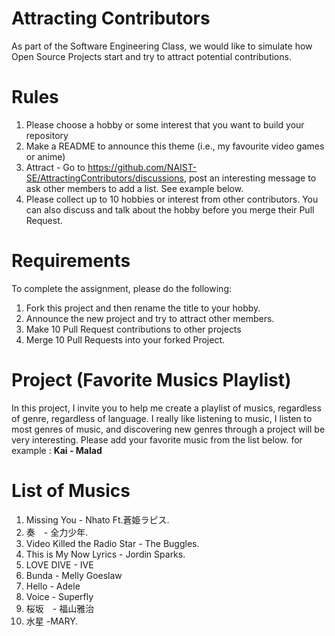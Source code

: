 # Attracting Contributors
As part of the Software Engineering Class, we would like to simulate how Open Source Projects start and try to attract potential contributions.

# Rules

1. Please choose a hobby or some interest that you want to build your repository
2. Make a README to announce this theme (i.e., my favourite video games or anime)
3. Attract - Go to https://github.com/NAIST-SE/AttractingContributors/discussions, post an interesting message to ask other members to add a list. See example below.
4. Please collect up to 10 hobbies or interest from other contributors. You can also discuss and talk about the hobby before you merge their Pull Request.

# Requirements
To complete the assignment, please do the following:
1. Fork this project and then rename the title to your hobby. 
2. Announce the new project and try to attract other members.
3. Make 10 Pull Request contributions to other projects
4. Merge 10 Pull Requests into your forked Project.

# Project (Favorite Musics Playlist)
In this project, I invite you to help me create a playlist of musics, regardless of genre, regardless of language. I really like listening to music, I listen to most genres of music, and discovering new genres through a project will be very interesting. Please add your favorite music from the list below. for example :
**Kai - Malad**


# List of Musics
1) Missing You - Nhato Ft.蒼姫ラピス. 
2) 奏　- 全力少年. 
3) Video Killed the Radio Star - The Buggles. 
4) This is My Now Lyrics - Jordin Sparks.
5) LOVE DIVE - IVE          
6) Bunda - Melly Goeslaw
7) Hello - Adele
8) Voice - Superfly
9) 桜坂　- 福山雅治
10) 水星 -MARY. 
